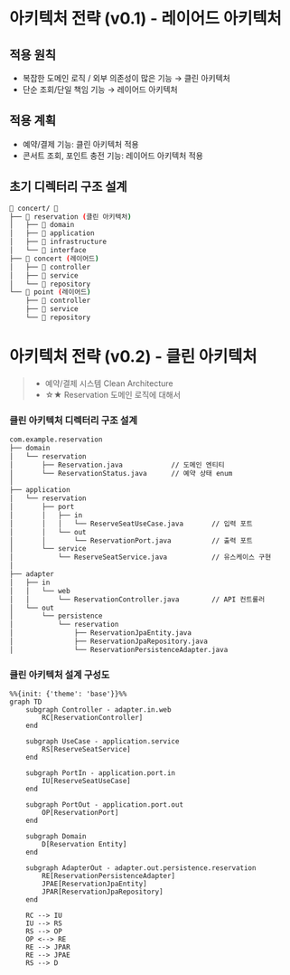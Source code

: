 # 아키텍처 전략 (v0.1) - 레이어드 아키텍처

## 적용 원칙
- 복잡한 도메인 로직 / 외부 의존성이 많은 기능 → 클린 아키텍처
- 단순 조회/단일 책임 기능 → 레이어드 아키텍처

## 적용 계획
- 예약/결제 기능: 클린 아키텍처 적용
- 콘서트 조회, 포인트 충전 기능: 레이어드 아키텍처 적용

## 초기 디렉터리 구조 설계
```bash
🎵 concert/ 🎵
├── 📁 reservation (클린 아키텍처)
│   ├── 📂 domain
│   ├── 📂 application
│   ├── 📂 infrastructure
│   └── 📂 interface
├── 📁 concert (레이어드)
│   ├── 📂 controller
│   ├── 📂 service
│   └── 📂 repository
└── 📁 point (레이어드)
    ├── 📂 controller
    ├── 📂 service
    └── 📂 repository
```

# 아키텍처 전략 (v0.2) - 클린 아키텍처
> - 예약/결제 시스템 Clean Architecture
> - ☆★ Reservation 도메인 로직에 대해서
### 클린 아키텍처 디렉터리 구조 설계
```bash
com.example.reservation
├── domain
│   └── reservation
│       ├── Reservation.java            // 도메인 엔티티
│       └── ReservationStatus.java      // 예약 상태 enum
│
├── application
│   └── reservation
│       ├── port
│       │   ├── in
│       │   │   └── ReserveSeatUseCase.java       // 입력 포트
│       │   └── out
│       │       └── ReservationPort.java          // 출력 포트
│       └── service
│           └── ReserveSeatService.java           // 유스케이스 구현
│
├── adapter
│   ├── in
│   │   └── web
│   │       └── ReservationController.java        // API 컨트롤러
│   └── out
│       └── persistence
│           └── reservation
│               ├── ReservationJpaEntity.java
│               ├── ReservationJpaRepository.java
│               └── ReservationPersistenceAdapter.java
```
### 클린 아키텍처 설계 구성도
```mermaid
%%{init: {'theme': 'base'}}%%
graph TD
    subgraph Controller - adapter.in.web
        RC[ReservationController]
    end

    subgraph UseCase - application.service
        RS[ReserveSeatService]
    end

    subgraph PortIn - application.port.in
        IU[ReserveSeatUseCase]
    end

    subgraph PortOut - application.port.out
        OP[ReservationPort]
    end

    subgraph Domain
        D[Reservation Entity]
    end

    subgraph AdapterOut - adapter.out.persistence.reservation
        RE[ReservationPersistenceAdapter]
        JPAE[ReservationJpaEntity]
        JPAR[ReservationJpaRepository]
    end

    RC --> IU
    IU --> RS
    RS --> OP
    OP <--> RE
    RE --> JPAR
    RE --> JPAE
    RS --> D
```